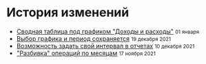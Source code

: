 # История изменений

- [Сводная таблица под графиком "Доходы и расходы"](2022-01-01-сводная-таблица-под-графиком-доходы-и-расходы.md) <small class='date'>01 января</small>
- [Выбор графика и период сохраняется](2021-12-19-выбор-графика-и-период-сохраняется.md) <small class='date'>19 декабря 2021</small>
- [Возможность задать свой интервал в отчетах](2021-12-10-возможность-задать-свой-интервал-в-отчетах) <small class='date'>10 декабря 2021</small>
- ["Разбивка" операций по месяцам](2021-11-17-разбивка-операций-по-месяцам.md) <small class='date'>17 ноября 2021</small>
